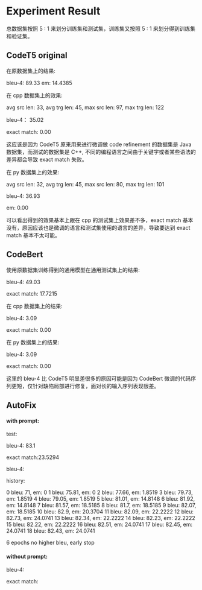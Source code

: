 # Experiment Result

总数据集按照 5 : 1 来划分训练集和测试集，训练集又按照 5 : 1 来划分得到训练集和验证集。

## CodeT5 original

在原数据集上的结果:

bleu-4: 89.33
em: 14.4385

在 cpp 数据集上的效果:

avg src len: 33, avg trg len: 45, max src len: 97, max trg len: 122

bleu-4： 35.02

exact match: 0.00

这应该是因为 CodeT5 原来用来进行微调做 code refinement 的数据集是 Java 数据集，而测试的数据集是 C++, 不同的编程语言之间由于关键字或者某些语法的差异都会导致 exact match 失败。

在 py 数据集上的效果:

avg src len: 32, avg trg len: 45, max src len: 80, max trg len: 101

bleu-4: 36.93

em: 0.00

可以看出得到的效果基本上跟在 cpp 的测试集上效果差不多，exact match 基本没有，原因应该也是微调的语言和测试集使用的语言的差异，导致要达到 exact match 基本不太可能。

## CodeBert

使用原数据集训练得到的通用模型在通用测试集上的结果:

bleu-4: 49.03

exact match: 17.7215

在 cpp 数据集上的结果:

bleu-4: 3.09

exact match: 0.00

在 py 数据集上的结果:

bleu-4: 3.09

exact match: 0.00

这里的 bleu-4 比 CodeT5 明显差很多的原因可能是因为 CodeBert 微调的代码序列更短，仅针对缺陷局部进行修复，面对长的输入序列表现很差。

## AutoFix

#### with prompt:

test:

bleu-4: 83.1

exact match:23.5294

bleu-4: 

history:

0 bleu: 71, em: 0
1 bleu: 75.81, em: 0
2 bleu: 77.66, em: 1.8519
3 bleu: 79.73, em: 1.8519
4 bleu: 79.05, em: 1.8519
5 bleu: 81.01, em: 14.8148
6 bleu: 81.92, em: 14.8148
7 bleu: 81.57, em: 18.5185
8 bleu: 81.7, em: 18.5185
9 bleu: 82.07, em: 18.5185
10 bleu: 82.9, em: 20.3704
11 bleu: 82.09, em: 22.2222
12 bleu: 82.73, em: 24.0741
13 bleu: 82.34, em: 22.2222
14 bleu: 82.23, em: 22.2222
15 bleu: 82.22, em: 22.2222
16 bleu: 82.51, em: 24.0741
17 bleu: 82.45, em: 24.0741
18 bleu: 82.43, em: 24.0741

6 epochs no higher bleu, early stop

#### without prompt:

bleu-4:

exact match: 